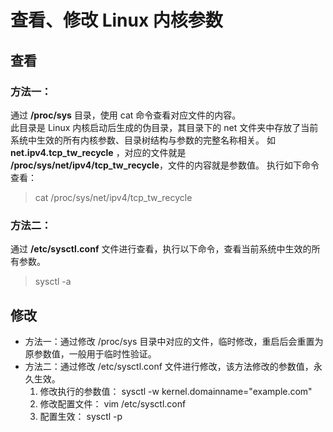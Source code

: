 # 查看、修改 Linux 内核参数



## 查看
### 方法一：
通过 **/proc/sys** 目录，使用 cat 命令查看对应文件的内容。           
此目录是 Linux 内核启动后生成的伪目录，其目录下的 net 文件夹中存放了当前系统中生效的所有内核参数、目录树结构与参数的完整名称相关。
如 **net.ipv4.tcp_tw_recycle** ，对应的文件就是 **/proc/sys/net/ipv4/tcp_tw_recycle**，文件的内容就是参数值。
执行如下命令查看：

> cat /proc/sys/net/ipv4/tcp_tw_recycle

### 方法二：
通过 **/etc/sysctl.conf** 文件进行查看，执行以下命令，查看当前系统中生效的所有参数。

> sysctl -a

## 修改
- 方法一：通过修改 /proc/sys 目录中对应的文件，临时修改，重启后会重置为原参数值，一般用于临时性验证。
- 方法二：通过修改 /etc/sysctl.conf 文件进行修改，该方法修改的参数值，永久生效。
    1. 修改执行的参数值： sysctl -w kernel.domainname="example.com"
    2. 修改配置文件： vim /etc/sysctl.conf
    3. 配置生效： sysctl -p


